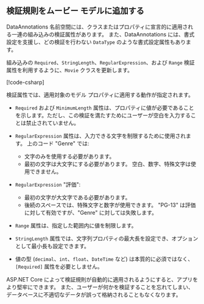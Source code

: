 <!-- USED in RP and MVC tutorial -->

## <a name="add-validation-rules-to-the-movie-model"></a>検証規則をムービー モデルに追加する

DataAnnotations 名前空間には、クラスまたはプロパティに宣言的に適用される一連の組み込みの検証属性があります。 また、DataAnnotations には、書式設定を支援し、どの検証を行わない `DataType` のような書式設定属性もあります。

組み込みの `Required`、`StringLength`、`RegularExpression`、および `Range` 検証属性を利用するように、`Movie` クラスを更新します。

[!code-csharp[](~/tutorials/first-mvc-app/start-mvc/sample/MvcMovie22/Models/MovieDateRatingDA.cs?name=snippet1)]

検証属性では、適用対象のモデル プロパティに適用する動作が指定されます。

* `Required` および `MinimumLength` 属性は、プロパティに値が必要であることを示します。ただし、この検証を満たすためにユーザーが空白を入力することは禁止されていません。
* `RegularExpression` 属性は、入力できる文字を制限するために使用されます。 上のコード "Genre" では:

  * 文字のみを使用する必要があります。
  * 最初の文字は大文字にする必要があります。 空白、数字、特殊文字は使用できません。

* `RegularExpression` "評価":

  * 最初の文字が大文字である必要があります。
  * 後続のスペースでは、特殊文字と数字が使用できます。 "PG-13" は評価に対して有効ですが、"Genre" に対しては失敗します。

* `Range` 属性は、指定した範囲内に値を制限します。
* `StringLength` 属性では、文字列プロパティの最大長を設定でき、オプションとして最小長も設定できます。
* 値の型 (`decimal`、`int`、`float`、`DateTime` など) は本質的に必須ではなく、`[Required]` 属性を必要としません。

ASP.NET Core によって検証規則が自動的に適用されるようにすると、アプリをより堅牢にできます。 また、ユーザーが何かを検証することを忘れてしまい、データベースに不適切なデータが誤って格納されることもなくなります。
